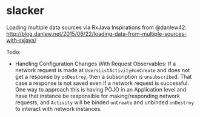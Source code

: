 # slacker

Loading multiple data sources via RxJava
Inspirations from @danlew42: http://blog.danlew.net/2015/06/22/loading-data-from-multiple-sources-with-rxjava/

Todo:
- Handling Configuration Changes With Request Observables: If a network request is made at `UsersListActivity#onCreate` and does not get a response by `onDestroy`, then a subscription is `unsubscribe`d. That case a response is not saved even if a network request is successful. One way to approach this is having POJO in an Application level and have that instance be responsible for making/responding network requests, and `Activity` will be binded `onCreate` and unbinded `onDestroy` to interact with network instances.
